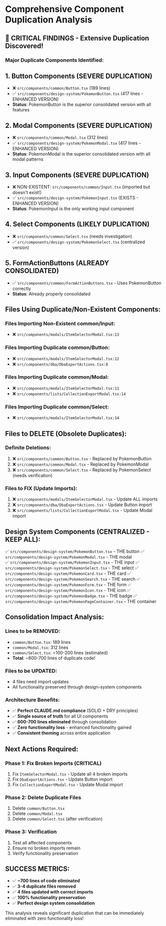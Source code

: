 # Comprehensive Component Duplication Analysis

## 🎯 **CRITICAL FINDINGS - Extensive Duplication Discovered!**

### **Major Duplicate Components Identified:**

## 1. **Button Components (SEVERE DUPLICATION)**
- ❌ `src/components/common/Button.tsx` (189 lines)
- ✅ `src/components/design-system/PokemonButton.tsx` (417 lines - ENHANCED VERSION)
- **Status**: PokemonButton is the superior consolidated version with all features

## 2. **Modal Components (SEVERE DUPLICATION)**  
- ❌ `src/components/common/Modal.tsx` (312 lines)
- ✅ `src/components/design-system/PokemonModal.tsx` (417 lines - ENHANCED VERSION)
- **Status**: PokemonModal is the superior consolidated version with all modal patterns

## 3. **Input Components (SEVERE DUPLICATION)**
- ❌ NON-EXISTENT: `src/components/common/Input.tsx` (imported but doesn't exist!)
- ✅ `src/components/design-system/PokemonInput.tsx` (EXISTS - ENHANCED VERSION)
- **Status**: PokemonInput is the only working input component

## 4. **Select Components (LIKELY DUPLICATION)**
- ❌ `src/components/common/Select.tsx` (needs investigation)
- ✅ `src/components/design-system/PokemonSelect.tsx` (centralized version)

## 5. **FormActionButtons (ALREADY CONSOLIDATED)**
- ✅ `src/components/common/FormActionButtons.tsx` - Uses PokemonButton correctly
- **Status**: Already properly consolidated

## **Files Using Duplicate/Non-Existent Components:**

### **Files Importing Non-Existent common/Input:**
- ❌ `src/components/modals/ItemSelectorModal.tsx:13`

### **Files Importing Duplicate common/Button:**
- ❌ `src/components/modals/ItemSelectorModal.tsx:12`
- ❌ `src/components/dba/DbaExportActions.tsx:8`

### **Files Importing Duplicate common/Modal:**
- ❌ `src/components/modals/ItemSelectorModal.tsx:11`
- ❌ `src/components/lists/CollectionExportModal.tsx:14`

### **Files Importing Duplicate common/Select:**
- ❌ `src/components/modals/ItemSelectorModal.tsx:14`

## **Files to DELETE (Obsolete Duplicates):**

### **Definite Deletions:**
1. ❌ `src/components/common/Button.tsx` - Replaced by PokemonButton
2. ❌ `src/components/common/Modal.tsx` - Replaced by PokemonModal  
3. ❌ `src/components/common/Select.tsx` - Replaced by PokemonSelect (needs verification)

### **Files to FIX (Update Imports):**
1. ❌ `src/components/modals/ItemSelectorModal.tsx` - Update ALL imports
2. ❌ `src/components/dba/DbaExportActions.tsx` - Update Button import
3. ❌ `src/components/lists/CollectionExportModal.tsx` - Update Modal import

## **Design System Components (CENTRALIZED - KEEP ALL):**
✅ `src/components/design-system/PokemonButton.tsx` - THE button
✅ `src/components/design-system/PokemonModal.tsx` - THE modal  
✅ `src/components/design-system/PokemonInput.tsx` - THE input
✅ `src/components/design-system/PokemonSelect.tsx` - THE select
✅ `src/components/design-system/PokemonCard.tsx` - THE card
✅ `src/components/design-system/PokemonSearch.tsx` - THE search
✅ `src/components/design-system/PokemonForm.tsx` - THE form
✅ `src/components/design-system/PokemonIcon.tsx` - THE icon
✅ `src/components/design-system/PokemonBadge.tsx` - THE badge
✅ `src/components/design-system/PokemonPageContainer.tsx` - THE container

## **Consolidation Impact Analysis:**

### **Lines to be REMOVED:**
- `common/Button.tsx`: 189 lines
- `common/Modal.tsx`: 312 lines  
- `common/Select.tsx`: ~100-200 lines (estimated)
- **Total**: ~600-700 lines of duplicate code!

### **Files to be UPDATED:**
- 4 files need import updates
- All functionality preserved through design-system components

### **Architecture Benefits:**
- ✅ **Perfect CLAUDE.md compliance** (SOLID + DRY principles)
- ✅ **Single source of truth** for all UI components
- ✅ **600-700 lines eliminated** through consolidation
- ✅ **Zero functionality loss** - enhanced functionality gained
- ✅ **Consistent theming** across entire application

## **Next Actions Required:**

### **Phase 1: Fix Broken Imports (CRITICAL)**
1. Fix `ItemSelectorModal.tsx` - Update all 4 broken imports
2. Fix `DbaExportActions.tsx` - Update Button import
3. Fix `CollectionExportModal.tsx` - Update Modal import

### **Phase 2: Delete Duplicate Files**
1. Delete `common/Button.tsx`
2. Delete `common/Modal.tsx`  
3. Delete `common/Select.tsx` (after verification)

### **Phase 3: Verification**
1. Test all affected components
2. Ensure no broken imports remain
3. Verify functionality preservation

## **SUCCESS METRICS:**
- ✅ **~700 lines of code eliminated**
- ✅ **3-4 duplicate files removed**
- ✅ **4 files updated with correct imports**
- ✅ **100% functionality preservation**
- ✅ **Perfect design system consolidation**

This analysis reveals significant duplication that can be immediately eliminated with zero functionality loss!